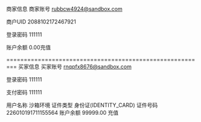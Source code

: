 商家信息 商家账号
rubbcw4924@sandbox.com

商户UID 
2088102172467921

登录密码
111111

账户余额
0.00充值

=========================================================
买家信息 买家账号
rnqpfx8676@sandbox.com

登录密码
111111

支付密码
111111

用户名称  沙箱环境
证件类型  身份证(IDENTITY_CARD)
证件号码  226010191711155564
账户余额  99999.00 充值